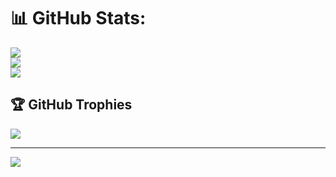 
# 📊 GitHub Stats:
![](https://github-readme-stats.vercel.app/api?username=melissapixel&theme=dark&hide_border=false&include_all_commits=false&count_private=false)<br/>
![](https://github-readme-streak-stats.herokuapp.com/?user=melissapixel&theme=dark&hide_border=false)<br/>
![](https://github-readme-stats.vercel.app/api/top-langs/?username=melissapixel&theme=dark&hide_border=false&include_all_commits=false&count_private=false&layout=compact)

## 🏆 GitHub Trophies
![](https://github-profile-trophy.vercel.app/?username=melissapixel&theme=radical&no-frame=true&no-bg=true&margin-w=4)

---
[![](https://visitcount.itsvg.in/api?id=melissapixel&icon=0&color=0)](https://visitcount.itsvg.in)

<!-- Proudly created with GPRM ( https://gprm.itsvg.in ) -->
